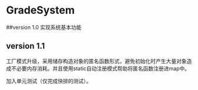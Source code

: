 # GradeSystem

##version 1.0
实现系统基本功能

## version 1.1
工厂模式升级，采用储存构造对象的匿名函数形式，避免初始化时产生大量对象造成不必要内存消耗。并且使用static自动注册模式帮助将匿名函数注册进map中。

加入单元测试（仅完成快排的测试）。
